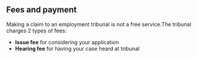 ## Fees and payment

Making a claim to an employment tribunal  is not a free service.The  tribunal charges 2 types of fees:

- __Issue fee__ for considering your application
- __Hearing fee__ for having your case heard at tribunal
